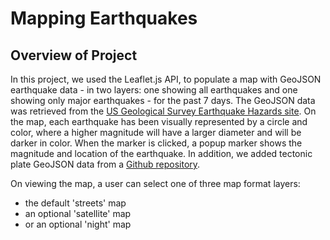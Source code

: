 # Mapping Earthquakes

## Overview of Project

In this project, we used the Leaflet.js API, to populate a map with GeoJSON earthquake data - in two layers: one showing all earthquakes and one showing only major earthquakes - for the past 7 days. The GeoJSON data was retrieved from the [US Geological Survey Earthquake Hazards site](https://earthquake.usgs.gov/). On the map, each earthquake has been visually represented by a circle and color, where a higher magnitude will have a larger diameter and will be darker in color. When the marker is clicked, a popup marker shows the magnitude and location of the earthquake. In addition, we added tectonic plate GeoJSON data from a [Github repository](https://github.com/fraxen/tectonicplates).

On viewing the map, a user can select one of three map format layers:
- the default 'streets' map
- an optional 'satellite' map
- or an optional 'night' map
